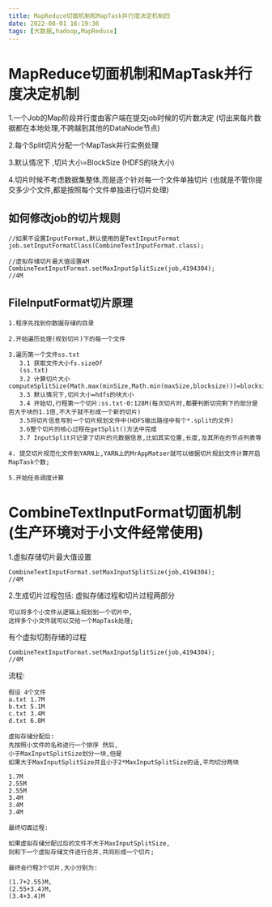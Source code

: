```yaml
---
title: MapReduce切面机制和MapTask并行度决定机制四
date: 2022-08-01 16:19:36
tags: [大数据,hadoop,MapReduce]
---
```

# MapReduce切面机制和MapTask并行度决定机制

1.一个Job的Map阶段并行度由客户端在提交job时候的切片数决定
(切出来每片数据都在本地处理,不跨越到其他的DataNode节点)

2.每个Split切片分配一个MapTask并行实例处理

3.默认情况下 ,切片大小=BlockSize (HDFS的块大小)

4.切片时候不考虑数据集整体,而是逐个针对每一个文件单独切片
(也就是不管你提交多少个文件,都是按照每个文件单独进行切片处理)

<!--more-->

## 如何修改job的切片规则
```
//如果不设置InputFormat,默认使用的是TextInputFormat
job.setInputFormatClass(CombineTextInputFormat.class);

//虚拟存储切片最大值设置4M
CombineTextInputFormat.setMaxInputSplitSize(job,4194304);
//4M
```



## FileInputFormat切片原理

```
1.程序先找到你数据存储的目录

2.开始遍历处理(规划切片)下的每一个文件

3.遍历第一个文件ss.txt
   3.1 获取文件大小fs.sizeOf
   (ss.txt)
   3.2 计算切片大小 computeSplitSize(Math.max(minSize,Math.min(maxSize,blocksize)))=blocksize=123M
   3.3 默认情况下,切片大小=hdfs的块大小
   3.4 开始切,行程第一个切片:ss.txt-0:128M(每次切片时,都要判断切完剩下的部分是否大于块的1.1倍,不大于就不形成一个新的切片)
   3.5将切片信息写到一个切片规划文件中(HDFS输出路径中有个*.split的文件)
   3.6整个切片的核心过程在getSplit()方法中完成
   3.7 InputSplit只记录了切片的元数据信息,比如其实位置,长度,及其所在的节点列表等
   
4. 提交切片规范化文件到YARN上,YARN上的MrAppMatser就可以根据切片规划文件计算开启MapTask个数;

5.开始任务调度计算 
```

# CombineTextInputFormat切面机制 (生产环境对于小文件经常使用)
1.虚拟存储切片最大值设置
```
CombineTextInputFormat.setMaxInputSplitSize(job,4194304);
//4M
```

2.生成切片过程包括: 虚拟存储过程和切片过程两部分
```
可以将多个小文件从逻辑上规划到一个切片中,
这样多个小文件就可以交给一个MapTask处理;
```
有个虚拟切割存储的过程
```
CombineTextInputFormat.setMaxInputSplitSize(job,4194304);
//4M
```
流程:
```
假设 4个文件
a.txt 1.7M
b.txt 5.1M
c.txt 3.4M
d.txt 6.8M

虚拟存储分配后:
先按照小文件的名称进行一个排序 然后,
小于MaxInputSplitSize划分一块,但是
如果大于MaxInputSplitSize并且小于2*MaxInputSplitSize的话,平均切分两块

1.7M
2.55M
2.55M
3.4M
3.4M
3.4M

最终切面过程:

如果虚拟存储分配过后的文件不大于MaxInputSplitSize,
则和下一个虚拟存储文件进行合并,共同形成一个切片;

最终会行程3个切片,大小分别为:

(1.7+2.55)M,
(2.55+3.4)M,
(3.4+3.4)M
```